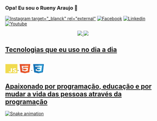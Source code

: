 
### Opa! Eu sou o Rueny Araujo 🤙

[![Instagram target="_blanck" rel="external"](https://img.shields.io/badge/Instagram-E4405F?style=for-the-badge&logo=instagram&logoColor=white)](https://www.instagram.com/ruenyraraujo/)
[![Facebook](https://img.shields.io/badge/Facebook-1877F2?style=for-the-badge&logo=facebook&logoColor=white)](https://www.facebook.com/rueny.araujo/)
[![Linkedin](https://img.shields.io/badge/LinkedIn-0077B5?style=for-the-badge&logo=linkedin&logoColor=white)](https://www.linkedin.com/in/ruenyaraujo/)
[![Youtube](https://img.shields.io/badge/YouTube-FF0000?style=for-the-badge&logo=youtube&logoColor=white)](https://www.youtube.com/channel/UCQ0PlZFnK8UdPymXa-WgYYw)

<div align="center">
  <a href="https://github.com/ruenyaraujo">
        <img height="180em" src="https://github-readme-stats.vercel.app/api?username=ruenyaraujo&show_icons=true&theme=dracula&include_all_commits=true&count_private=true"/>
        <img height="150em" src="https://github-readme-stats.vercel.app/api/top-langs/?username=ruenyaraujo&layout=compact&langs_count=7&theme=dracula"/>
</div>
 
 ## Tecnologias que eu uso no dia a dia
    
<div style="display: inline_block"><br>
  <img align="center" alt="Rafa-Js" height="30" width="40" src="https://raw.githubusercontent.com/devicons/devicon/master/icons/javascript/javascript-plain.svg">
  <img align="center" alt="Rafa-HTML" height="30" width="40" src="https://raw.githubusercontent.com/devicons/devicon/master/icons/html5/html5-original.svg">
  <img align="center" alt="Rafa-CSS" height="30" width="40" src="https://raw.githubusercontent.com/devicons/devicon/master/icons/css3/css3-original.svg">
  
  


## Apaixonado por programação, educação e por mudar a vida das pessoas através da programação

![Snake animation](https://github.com/ruenyaraujo/ruenyaraujo/blob/output/github-contribution-grid-snake.svg)

